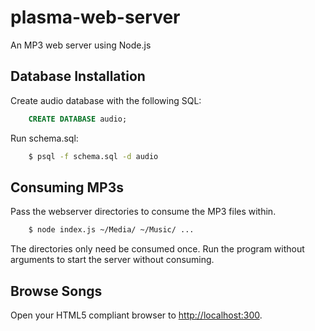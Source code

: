 # plasma-web-server
An MP3 web server using Node.js

## Database Installation
Create audio database with the following SQL:

```sql
    CREATE DATABASE audio;
```
Run schema.sql:

```bash
    $ psql -f schema.sql -d audio
```

## Consuming MP3s
Pass the webserver directories to consume the MP3 files within.

```bash
    $ node index.js ~/Media/ ~/Music/ ...
```

The directories only need be consumed once. Run the program without arguments to start the server without consuming.

## Browse Songs
Open your HTML5 compliant browser to [http://localhost:300](http://localhost:3000).

